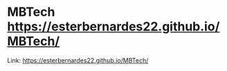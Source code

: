 # MBTech https://esterbernardes22.github.io/MBTech/
Link: https://esterbernardes22.github.io/MBTech/
